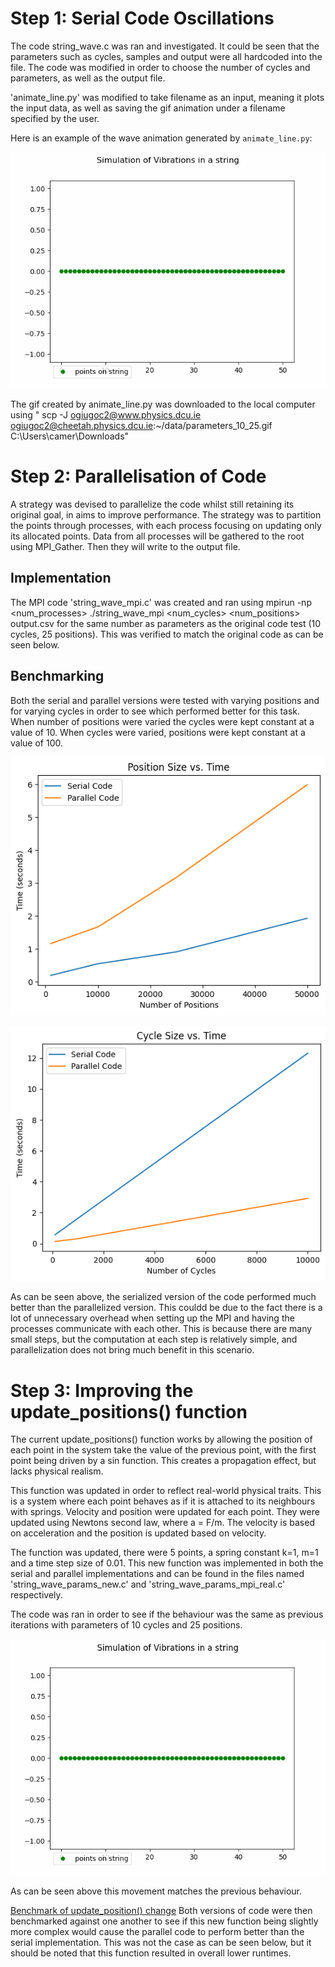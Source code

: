 # Step 1: Serial Code Oscillations

The code string_wave.c was ran  and investigated. It could be seen that the parameters such as cycles, samples and output were all hardcoded into the file. The code was modified in order to choose the number of cycles and parameters, as well as the output file. 

'animate_line.py' was modified to take filename as an input, meaning it plots the input data, as well as saving the gif animation under a filename specified by the user. 

Here is an example of the wave animation generated by `animate_line.py`:

![Wave Animation](https://github.com/cameronDCU/HPQC/raw/main/week5/parameters_10_25.gif)

The gif created by animate_line.py was downloaded to the local computer using
" scp -J ogiugoc2@www.physics.dcu.ie ogiugoc2@cheetah.physics.dcu.ie:~/data/parameters_10_25.gif C:\Users\camer\Downloads\"

# Step 2: Parallelisation of Code

A strategy was devised to parallelize the code whilst still retaining its original goal, in aims to improve performance. The strategy was to partition the points through processes, with each process focusing on updating only its allocated points. Data from all processes will be gathered to the root using MPI_Gather. Then they will write to the output file.

## Implementation

The MPI code 'string_wave_mpi.c' was created and ran using  mpirun -np <num_processes> ./string_wave_mpi <num_cycles> <num_positions> output.csv for the same number  as parameters as the original code test (10 cycles, 25 positions). This was verified to match the original code as can be seen below.

## Benchmarking

Both the serial and parallel versions were tested with varying positions and for varying cycles in order to see which performed better for this task. When number of positions were varied the cycles were kept constant at a value of 10. When cycles were varied, positions were kept constant at a value of 100.

![Varying Number of Positions](https://github.com/cameronDCU/HPQC/raw/main/week5/varying_pos.png)

![Varying Cycles](https://github.com/cameronDCU/HPQC/raw/main/week5/varying_cycles.png)


As can be seen above, the serialized version of the code performed much better than the parallelized version. This couldd be due to the fact there is a lot of unnecessary overhead when setting up the MPI and having the processes communicate with each other. This is because there are many small steps, but the computation at each step is relatively simple, and parallelization does not bring much benefit in this scenario.

# Step 3: Improving the update_positions() function

The current update_positions() function works by allowing the position of each point in the system take the value of the previous point, with the first point being driven by a sin function. This creates a propagation effect, but lacks physical realism. 

This function was updated in order to reflect real-world physical traits. This is a system where each point behaves as if it is attached to its neighbours with springs. Velocity and position were updated for each point. They were updated using Newtons second law, where a = F/m. The velocity is based on acceleration and the position is updated based on velocity.

The function was updated, there were 5 points, a spring constant k=1, m=1 and a time step size of 0.01. This new function was implemented in both the serial and parallel implementations and can be found in the files named 'string_wave_params_new.c' and 'string_wave_params_mpi_real.c' respectively.

The code was ran in order to see if the behaviour was the same as previous iterations with parameters of 10 cycles and 25 positions.

![New Function Wave GIF](https://github.com/cameronDCU/HPQC/blob/main/week5/updated_func_10_25.gif)

As can be seen above this movement matches the previous behaviour.

[Benchmark of update_position() change](https://github.com/cameronDCU/HPQC/raw/main/week5/new_update_function.png)
Both versions of code were then benchmarked against one another to see if this new function being slightly more complex would cause the parallel code to perform better than the serial implementation. This was not the case as can be seen below, but it should be noted that this function resulted in overall lower runtimes.

